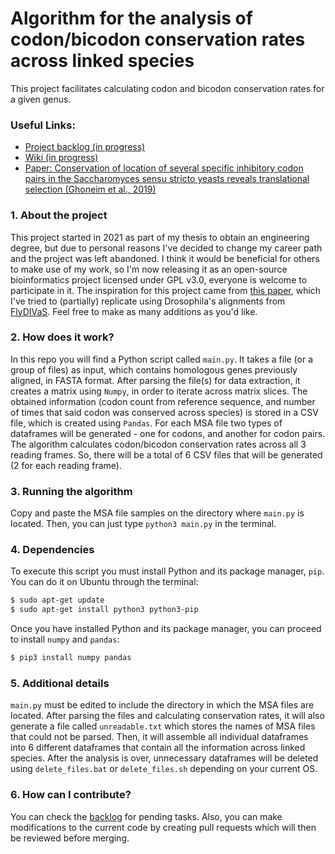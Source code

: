 # Algorithm for the analysis of codon/bicodon conservation rates across linked species

This project facilitates calculating codon and bicodon conservation rates for a given genus.

### Useful Links:
* [Project backlog (in progress)](https://github.com/fx-biocoder/codon-conservation-rate/projects)
* [Wiki (in progress)](https://github.com/fx-biocoder/codon-conservation-rate/wiki)
* [Paper: Conservation of location of several specific inhibitory codon pairs in the Saccharomyces sensu stricto yeasts reveals translational selection (Ghoneim et al., 2019)](https://www.ncbi.nlm.nih.gov/pmc/articles/PMC6379720/)

### 1. About the project

This project started in 2021 as part of my thesis to obtain an engineering degree, but due to personal reasons I've decided to change my career path and the project was left abandoned. I think it would be beneficial for others to make use of my work, so I'm now releasing it as an open-source bioinformatics project licensed under GPL v3.0, everyone is welcome to participate in it. The inspiration for this project came from [this paper](https://www.ncbi.nlm.nih.gov/pmc/articles/PMC6379720/), which I've tried to (partially) replicate using Drosophila's alignments from [FlyDIVaS](https://flydivas.info). Feel free to make as many additions as you'd like.

### 2. How does it work?

In this repo you will find a Python script called `main.py`. It takes a file (or a group of files) as input, which contains homologous genes previously aligned, in FASTA format. After parsing the file(s) for data extraction, it creates a matrix using `Numpy`, in order to iterate across matrix slices. The obtained information (codon count from reference sequence, and number of times that said codon was conserved across species) is stored in a CSV file, which is created using 
`Pandas`. For each MSA file two types of dataframes will be generated - one for codons, and another for codon pairs. The algorithm calculates codon/bicodon conservation rates across all 3 reading frames. So, there will be a total of 6 CSV files that will be generated (2 for each reading frame). 

### 3. Running the algorithm

Copy and paste the MSA file samples on the directory where `main.py` is located. Then, you can just type `python3 main.py` in the terminal.

### 4. Dependencies

To execute this script you must install Python and its package manager, `pip`. You can do it on Ubuntu through the terminal:
```bash
$ sudo apt-get update
$ sudo apt-get install python3 python3-pip
```
Once you have installed Python and its package manager, you can proceed to install `numpy` and `pandas`:
```bash
$ pip3 install numpy pandas
```

### 5. Additional details
`main.py` must be edited to include the directory in which the MSA files are located. After parsing the files and calculating conservation rates, it will also generate a file called `unreadable.txt` which stores the names of MSA files that could not be parsed. Then, it will assemble all individual dataframes into 6 different dataframes that contain all the information across linked species. After the analysis is over, unnecessary dataframes will be deleted using `delete_files.bat` or `delete_files.sh` depending on your current OS.

### 6. How can I contribute?
You can check the [backlog](https://github.com/fx-biocoder/codon-conservation-rate/projects?query=is%3Aopen) for pending tasks. Also, you can make modifications to the current code by creating pull requests which will then be reviewed before merging.
